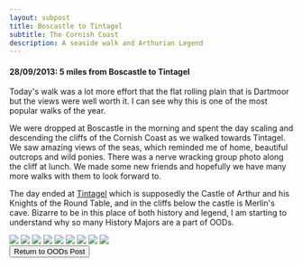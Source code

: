 ```yaml
---
layout: subpost
title: Boscastle to Tintagel
subtitle: The Cornish Coast
description: A seaside walk and Arthurian Legend
---
```


<h4>28/09/2013: 5 miles from Boscastle to Tintagel</h4>

Today's walk was a lot more effort that the flat rolling plain that is Dartmoor but the views were well worth it. I can see why this is one of the most popular walks of the year. 

We were dropped at Boscastle in the morning and spent the day scaling and descending the cliffs of the Cornish Coast as we walked towards Tintagel. We saw amazing views of the seas, which reminded me of home, beautiful outcrops and wild ponies. There was a nerve wracking group photo along the cliff at lunch. We made some new friends and hopefully we have many more walks with them to look forward to.

The day ended at <a target="_blank" href="http://www.english-heritage.org.uk/visit/places/tintagel-castle/">Tintagel</a> which is supposedly the Castle of Arthur and his Knights of the Round Table, and in the cliffs below the castle is Merlin's cave.
Bizarre to be in this place of both history and legend, I am starting to understand why so many History Majors are a part of OODs. 

<img src="https://lh3.googleusercontent.com/bXKWd-rda0ngHNkhQcV6-vxbQOdUsSBt3PlZyT6mYtMg4NOG_0WXGkILI3muHIrPvSxFFGEhIKAWB00nB9fvG9-9iTRjmrYhBdfHJbW5lqqvK-aq9ohJZXgY5kMZt_L-B4_mD7_5Nok=w2400" class="image1">
<img src="https://lh3.googleusercontent.com/r13JCzoIvqAE-HRvmYio7D7He4TYWg0dCJ_KA67e3Kgbo2EeLmysF9f0C6tCIbbMSkGf9Axj3FTVBZZC-I5RIjcHOGPcDwRpzeaKwhVLxqOSd8DFB3q_QagOfypBTOiteZo76Fzl0U8=w2400" class="image1">
<img src="https://lh3.googleusercontent.com/9pY9DKeZ0foGkyccClvrEbflG7OWAZqrGxjQbbYdd9OphL_7MfrbQ3IcOGWhYjE_cOIn0tUEm2fci5XsEMSAW3z3DtisFVoRWrCgFgDPsh9KscKA-qunER0FBRbZM3gWCatt1ESV-OM=w2400" class="image1">
<img src="https://lh3.googleusercontent.com/MsXnrbJDOXliXy8C19vtWPZpqqJcDlcc8NHz4Phz2COkljbQOOKiCGNykKtmwjIzUnKKRQXLSiqCfLoIOuEchyTVy6pEv6rftQS44oVeeUHP0GOWX8zJePcsH8a0yKWEfpzuzSIDzoc=w2400" class="image1">
<img src="https://lh3.googleusercontent.com/g4Of9x-8fWaFp6FRqJQ8rUJqjlWuWuiiLEtLrvCW5UFhngIQc6ZfyMs88nHd5Iba3o1jELIa7L-wBlrne9RfaosUJqkSPXgjyXl5W_0mr2q1mPD1w7plw9TG-FCVZrGRWURY_w05U7o=w2400" class="image1">
<img src="https://lh3.googleusercontent.com/yNuWPLjUdoGf9G_g94IatGguyRobQVaQ1Uo699IEI3gHmT_rc998YsS2isKEUCGToahsV6WPaYMRqQMAL0HDDTfB2kpExS5ILUuYHTpBAGRBhOvEewvBGtYJH8McfSrvxX8YtR1h16g=w2400" class="image1">
<img src="https://lh3.googleusercontent.com/AnFranhuxUhSzBdGT9sBVjoJsrskhV7jjwtiIabDPcc68IGHzX5i6lUwl2lwbI0MKUkkLmo_IH1dGu44iO4-SzAhvBOnpxqgGUM147w2woa_EAbQsG6d1wrinQptk__YfIz_T66y2fw=w2400" class="image1">
<img src="https://lh3.googleusercontent.com/nyvljvsD09fXS-SvpMBa06ge51m9eRyBZW5wJWG1r1j7u_DoaNjzSxdq6imiWT7-0HAlVxaKSUwRPXEi3BZoLs2ePEDt6rSer21CL21Bqxnd8FzQZaAzYaeAJIHbD7qR0dZY0TZmk5M=w2400" class="image1">
<img src="https://lh3.googleusercontent.com/pPfp1Uq8PGIYImZCS_UkwFrtAo-wucLGj216oi7qsOvccwptYxZ5IzN5V1iKoLZ0fMAOln9BQgvuJRbNZDXe3pn3Cjcm0lW-tzPQABjLeCh_34i8WnJ0nKSsTJPw-GD2skz28_r0H7c=w2400" class="image1">

<div class="wrapper">
  <input type="button" class="button" value="Return to OODs Post" onclick="self.close()">
</div>
